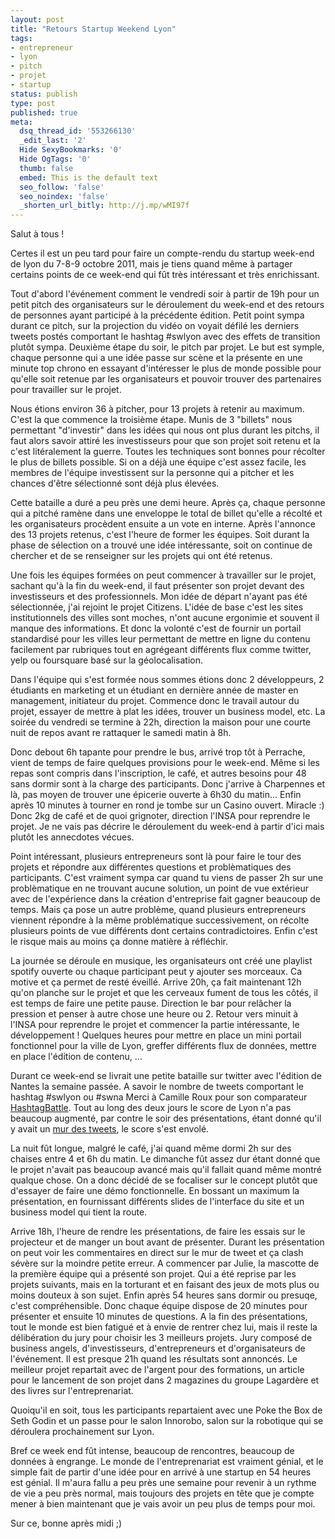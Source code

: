 ```yaml
---
layout: post
title: "Retours Startup Weekend Lyon"
tags:
- entrepreneur
- lyon
- pitch
- projet
- startup
status: publish
type: post
published: true
meta:
  dsq_thread_id: '553266130'
  _edit_last: '2'
  Hide SexyBookmarks: '0'
  Hide OgTags: '0'
  thumb: false
  embed: This is the default text
  seo_follow: 'false'
  seo_noindex: 'false'
  _shorten_url_bitly: http://j.mp/wMI97f
---
```

Salut à tous !

Certes il est un peu tard pour faire un compte-rendu du startup week-end de lyon du 7-8-9 octobre 2011, mais je tiens quand même à partager certains points de ce week-end qui fût très intéressant et très enrichissant.

Tout d'abord l'événement comment le vendredi soir à partir de 19h pour un petit pitch des organisateurs sur le déroulement du week-end et des retours de personnes ayant participé à la précédente édition. Petit point sympa durant ce pitch, sur la projection du vidéo on voyait défilé les derniers tweets postés comportant le hashtag #swlyon avec des effets de transition plutôt sympa. Deuxième étape du soir, le pitch par projet. Le but est symple, chaque personne qui a une idée passe sur scène et la présente en une minute top chrono en essayant d'intéresser le plus de monde possible pour qu'elle soit retenue par les organisateurs et pouvoir trouver des partenaires pour travailler sur le projet.
<!--break-->
Nous étions environ 36 à pitcher, pour 13 projets à retenir au maximum. C'est la que commence la troisième étape. Munis de 3 "billets" nous permettant "d'investir" dans les idées qui nous ont plus durant les pitchs, il faut alors savoir attiré les investisseurs pour que son projet soit retenu et la c'est litéralement la guerre. Toutes les techniques sont bonnes pour récolter le plus de billets possible. Si on a déjà une équipe c'est assez facile, les membres de l'équipe investissent sur la personne qui a pitcher et les chances d'être sélectionné sont déjà plus élevées.

Cette bataille a duré a peu près une demi heure. Après ça, chaque personne qui a pitché ramène dans une enveloppe le total de billet qu'elle a récolté et les organisateurs procèdent ensuite a un vote en interne. Après l'annonce des 13 projets retenus, c'est l'heure de former les équipes. Soit durant la phase de sélection on a trouvé une idée intéressante, soit on continue de chercher et de se renseigner sur les projets qui ont été retenus.

Une fois les équipes formées on peut commencer à travailler sur le projet, sachant qu'à la fin du week-end, il faut présenter son projet devant des investisseurs et des professionnels. Mon idée de départ n'ayant pas été sélectionnée, j'ai rejoint le projet Citizens. L'idée de base c'est les sites institutionnels des villes sont moches, n'ont aucune ergonimie et souvent il manque des informations. Et donc la volonté c'est de fournir un portail standardisé pour les villes leur permettant de mettre en ligne du contenu facilement par rubriques tout en agrégeant différents flux comme twitter, yelp ou foursquare basé sur la géolocalisation.

Dans l'équipe qui s'est formée nous sommes étions donc 2 développeurs, 2 étudiants en marketing et un étudiant en dernière année de master en management, initiateur du projet. Commence donc le travail autour du projet, essayer de mettre à plat les idées, trouver un business model, etc. La soirée du vendredi se termine à 22h, direction la maison pour une courte nuit de repos avant re rattaquer le samedi matin à 8h.

Donc debout 6h tapante pour prendre le bus, arrivé trop tôt à Perrache, vient de temps de faire quelques provisions pour le week-end. Même si les repas sont compris dans l'inscription, le café, et autres besoins pour 48 sans dormir sont à la charge des participants. Donc j'arrive à Charpennes et là, pas moyen de trouver une épicerie ouverte à 6h30 du matin... Enfin après 10 minutes à tourner en rond je tombe sur un Casino ouvert. Miracle :) Donc 2kg de café et de quoi grignoter, direction l'INSA pour reprendre le projet. Je ne vais pas décrire le déroulement du week-end à partir d'ici mais plutôt les annecdotes vécues.

Point intéressant, plusieurs entrepreneurs sont là pour faire le tour des projets et répondre aux différentes questions et problèmatiques des participants. C'est vraiment sympa car quand tu viens de passer 2h sur une problèmatique en ne trouvant aucune solution, un point de vue extérieur avec de l'expérience dans la création d'entreprise fait gagner beaucoup de temps. Mais ça pose un autre problème, quand plusieurs entrepreneurs viennent répondre à la même problématique successivement, on récolte plusieurs points de vue différents dont certains contradictoires. Enfin c'est le risque mais au moins ça donne matière à réfléchir.

La journée se déroule en musique, les organisateurs ont créé une playlist spotify ouverte ou chaque participant peut y ajouter ses morceaux. Ca motive et ça permet de resté éveillé. Arrive 20h, ça fait maintenant 12h qu'on planche sur le projet et que les cerveaux fument de tous les côtés, il est temps de faire une petite pause. Direction le bar pour relâcher la pression et penser à autre chose une heure ou 2. Retour vers minuit à l'INSA pour reprendre le projet et commencer la partie intéressante, le développement ! Quelques heures pour mettre en place un mini portail fonctionnel pour la ville de Lyon, greffer différents flux de données, mettre en place l'édition de contenu, ...

Durant ce week-end se livrait une petite bataille sur twitter avec l'édition de Nantes la semaine passée. A savoir le nombre de tweets comportant le hashtag #swlyon ou #swna Merci à Camille Roux pour son comparateur [HashtagBattle](http://hashtagbattle.com/#battle/a/%23swlyon/%23swna). Tout au long des deux jours le score de Lyon n'a pas beaucoup augmenté, par contre le soir des présentations, étant donné qu'il y avait un [mur des tweets](http://twitterfall.com/), le score s'est envolé.

La nuit fût longue, malgré le café, j'ai quand même dormi 2h sur des chaises entre 4 et 6h du matin. Le dimanche fût assez dur étant donné que le projet n'avait pas beaucoup avancé mais qu'il fallait quand même montré qualque chose. On a donc décidé de se focaliser sur le concept plutôt que d'essayer de faire une démo fonctionnelle. En bossant un maximum la présentation, en fournissant différents slides de l'interface du site et un business model qui tient la route.

Arrive 18h, l'heure de rendre les présentations, de faire les essais sur le projecteur et de manger un bout avant de présenter. Durant les présentation on peut voir les commentaires en direct sur le mur de tweet et ça clash sévère sur la moindre petite erreur. A commencer par Julie, la mascotte de la première équipe qui a présenté son projet. Qui a été reprise par les projets suivants, mais en la torturant et en faisant des jeux de mots plus ou moins douteux à son sujet. Enfin après 54 heures sans dormir ou presuqe, c'est compréhensible. Donc chaque équipe dispose de 20 minutes pour présenter et ensuite 10 minutes de questions. A la fin des présentations, tout le monde est bien fatigué et à envie de rentrer chez lui, mais il reste la délibération du jury pour choisir les 3 meilleurs projets. Jury composé de business angels, d'investisseurs, d'entrepreneurs et d'organisateurs de l'événement. Il est presque 21h quand les résultats sont annoncés. Le meilleur projet repartait avec de l'argent pour des formations, un article pour le lancement de son projet dans 2 magazines du groupe Lagardère et des livres sur l'entreprenariat.

Quoiqu'il en soit, tous les participants repartaient avec une Poke the Box de Seth Godin et un passe pour le salon Innorobo, salon sur la robotique qui se déroulera prochainement sur Lyon.

Bref ce week end fût intense, beaucoup de rencontres, beaucoup de données à engrange. Le monde de l'entreprenariat est vraiment génial, et le simple fait de partir d'une idée pour en arrivé à une startup en 54 heures est génial. Il m'aura fallu a peu près une semaine pour revenir à un rythme de vie a peu près normal, mais toujours des projets en tête que je compte mener à bien maintenant que je vais avoir un peu plus de temps pour moi.

Sur ce, bonne après midi ;)
